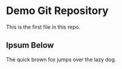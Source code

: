 # Demo Git Repository

This is the first file in this repo.

## Ipsum Below
The quick brown fox jumps over the lazy dog.
